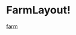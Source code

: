 # FarmLayout!


[farm](https://github.com/TantyG/FarmLayout/assets/80472069/a0779430-5e68-4bbb-bd1a-efe45c13a3f1)
